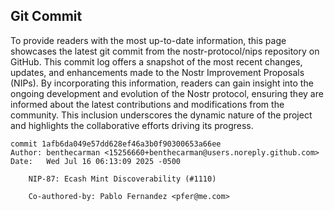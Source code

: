 ## Git Commit
To provide readers with the most up-to-date information, this page showcases the latest git commit from the nostr-protocol/nips repository on GitHub. This commit log offers a snapshot of the most recent changes, updates, and enhancements made to the Nostr Improvement Proposals (NIPs). By incorporating this information, readers can gain insight into the ongoing development and evolution of the Nostr protocol, ensuring they are informed about the latest contributions and modifications from the community. This inclusion underscores the dynamic nature of the project and highlights the collaborative efforts driving its progress.

```shell
commit 1afb6da049e57dd628ef46a3b0f90300653a66ee
Author: benthecarman <15256660+benthecarman@users.noreply.github.com>
Date:   Wed Jul 16 06:13:09 2025 -0500

    NIP-87: Ecash Mint Discoverability (#1110)
    
    Co-authored-by: Pablo Fernandez <pfer@me.com>
```
